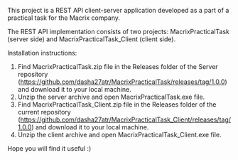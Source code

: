 This project is a REST API client-server application developed as a part of a practical task for the Macrix company.

The REST API implementation consists of two projects: MacrixPracticalTask (server side) and MacrixPracticalTask_Client (client side).

Installation instructions:
1) Find MacrixPracticalTask.zip file in the Releases folder of the Server repository (https://github.com/dasha27atr/MacrixPracticalTask/releases/tag/1.0.0) and download it to your local machine.
2) Unzip the server archive and open MacrixPracticalTask.exe file.
3) Find MacrixPracticalTask_Client.zip file in the Releases folder of the current repository (https://github.com/dasha27atr/MacrixPracticalTask_Client/releases/tag/1.0.0) and download it to your local machine.
4) Unzip the client archive and open MacrixPracticalTask_Client.exe file.

Hope you will find it useful :)
